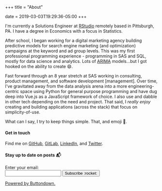 +++
title = "About"

date = 2019-03-03T19:29:36-05:00
+++

I'm currently a Solutions Engineer at [RStudio](https://www.rstudio.com/) remotely based in Pittsburgh, PA. I have a degree in Economics with a focus in Statistics.

After school, I began working for a digital marketing agency building predictive models for search engine marketing (and optimization) campaigns at the keyword and ad group levels. This was my first professional programming experience - programming in SAS and SQL, mostly for data science and analytics. Lots of [ARIMA](https://en.wikipedia.org/wiki/Autoregressive_integrated_moving_average) models...but I got hooked on the ability to create :smile:.

Fast forward through an 8 year stretch at SAS working in consulting, product management, and software development [management]. Over time, I've gravitated away from the data analysis arena into a more engineering-centric space using Python for general purpose programming and have dug deep into Vue.js as a JavaScript framework of choice. I also use and dabble in other tech depending on the need and project. That said, I _really enjoy_ creating and building applications (across the stack) that focus on simplicity-of-use.

What can I say, I try to keep things simple. That, and emoji :dog:.

#### Get in touch

Find me on [GitHub](https://github.com/siegerts), [GitLab](https://gitlab.com/siegerts), [LinkedIn](https://www.linkedin.com/in/siegerts/), and [Twitter](https://twitter.com/siegerts).

#### Stay up to date on posts :mailbox_with_mail:

<div>
<form
  action="https://buttondown.email/api/emails/embed-subscribe/xiegerts"
  method="post"
  target="popupwindow"
  onsubmit="window.open('https://buttondown.email/xiegerts', 'popupwindow')"
  class="embeddable-buttondown-form"
>

<input type="hidden" value="1" name="embed"/>
  <label for="bd-email" class="f6 db">Enter your email:</label>

  <div class="flex ">
  <input type="email" name="email" id="bd-email" class="dib input-reset pa2 ba b--moon-gray bg-transparent w-70 br1">

<button type="submit" class="dib ml3 b ph3 pv2 input-reset bg-transparent ba b--moon-gray f6 shadow-hover tc br1">
    Subscribe :rocket:
</button>
</div>

  <p>
    <a href="https://buttondown.email" class="f6 lh-copy" target="_blank">Powered by Buttondown.</a>
  </p>
</form>
</div>
